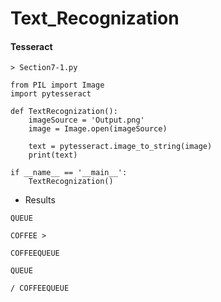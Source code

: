 # Text_Recognization

#### Tesseract

```
> Section7-1.py

from PIL import Image
import pytesseract

def TextRecognization():
    imageSource = 'Output.png'
    image = Image.open(imageSource)

    text = pytesseract.image_to_string(image)
    print(text)

if __name__ == '__main__':
    TextRecognization()
```


* Results

```
QUEUE

COFFEE >

COFFEEQUEUE

QUEUE

/ COFFEEQUEUE
```